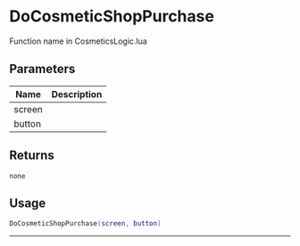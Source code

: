 # DoCosmeticShopPurchase

Function name in CosmeticsLogic.lua

## Parameters

| Name   | Description |
| ------ | ----------- |
| screen |             |
| button |             |

## Returns

`none`

## Usage

```lua
DoCosmeticShopPurchase(screen, button)
```

---
